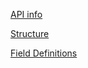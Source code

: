 [API info](http://dp.la/info/developers/codex/)


[Structure](http://dp.la/info/developers/codex/responses/object-structure/)


[Field Definitions](http://dp.la/info/developers/codex/responses/field-reference/)